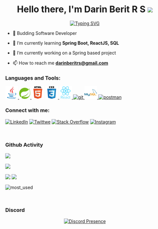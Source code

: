 <!-- Heading -->
<h1 align="center">Hello there, I'm Darin Berit R S <img src="https://media4.giphy.com/media/2upjCjg1mWDypXxPw9/giphy.gif?cid=790b76115842c8205fb50fad2826acd5ed1736d898875675&rid=giphy.gif&ct=s" width="50"></h1>

<!-- Typing SVG -->
<div align="center">  
  <a href="https://git.io/typing-svg"><img src="https://readme-typing-svg.demolab.com?font=Gloria+Hallelujah&duration=3000&pause=1000&color=F7451E&center=true&vCenter=true&width=435&lines=Full+Stack+Developer;Tech+Enthusiast;Gamer" alt="Typing SVG" />
  </a>
</div>

<!-- About me -->
- 🌱 Budding Software Developer

- 🚀 I’m currently learning **Spring Boot, ReactJS, SQL**

- 🔭 I’m currently working on a Spring based project

- 📫 How to reach me **darinberitrs@gmail.com**

<!-- Languages and Tools -->
<h3 align="left">Languages and Tools:</h3>
<p align="left"> 
  <a href="https://www.java.com/en/" target="_blank" rel="noreferrer">
    <img src="https://raw.githubusercontent.com/devicons/devicon/master/icons/java/java-original.svg" alt="java" width="40" height="40"/>
  </a> 
  <a href="https://spring.io/" target="_blank" rel="noreferrer">
    <img src="https://raw.githubusercontent.com/devicons/devicon/master/icons/spring/spring-original.svg" alt="spring" width="35" height="35"/>
  </a
  <a href="https://www.w3.org/html/" target="_blank" rel="noreferrer">
    <img src="https://raw.githubusercontent.com/devicons/devicon/master/icons/html5/html5-original-wordmark.svg" alt="html5" width="40" height="40"/>
  </a>
  <a href="https://developer.mozilla.org/en-US/docs/Web/CSS" target="_blank" rel="noreferrer">
    <img src="https://raw.githubusercontent.com/devicons/devicon/master/icons/css3/css3-original-wordmark.svg" alt="css3" width="40" height="40"/>
  </a>
    <a href="https://reactjs.org/" target="_blank" rel="noreferrer"> 
    <img src="https://raw.githubusercontent.com/devicons/devicon/master/icons/react/react-original-wordmark.svg" alt="react" width="40" height="40"/>
  </a> 
  <a href="https://git-scm.com/" target="_blank" rel="noreferrer">
    <img src="https://www.vectorlogo.zone/logos/git-scm/git-scm-icon.svg" alt="git" width="40" height="40"/>
  </a>
  <a href="https://www.mysql.com/" target="_blank" rel="noreferrer">
    <img src="https://raw.githubusercontent.com/devicons/devicon/master/icons/mysql/mysql-original-wordmark.svg" alt="mysql" width="40" height="40"/>
  </a> 
  <a href="https://postman.com" target="_blank" rel="noreferrer"> 
    <img src="https://www.vectorlogo.zone/logos/getpostman/getpostman-icon.svg" alt="postman" width="40" height="40"/> 
  </a>
</p>

<!-- Connect -->
<h3 align="left">Connect with me:</h3>
<p align="left">
    <a href="https://www.linkedin.com/in/darinberitrs/" target="blank"><img align="center" src="https://raw.githubusercontent.com/rahuldkjain/github-profile-readme-generator/master/src/images/icons/Social/linked-in-alt.svg" alt="LinkedIn" height="30" width="40" /></a>
  <a href="https://twitter.com/twxlight07/" target="blank"><img align="center" src="https://raw.githubusercontent.com/rahuldkjain/github-profile-readme-generator/master/src/images/icons/Social/twitter.svg" alt="Twittwe" height="30" width="40" /></a>
  <a href="https://stackoverflow.com/users/21103400/darinberit07" target="blank"><img align="center" src="https://raw.githubusercontent.com/rahuldkjain/github-profile-readme-generator/master/src/images/icons/Social/stack-overflow.svg" alt="Stack Overflow" height="30" width="40" /></a>
  <a href="https://instagram.com/__dar1n__" target="blank"><img align="center" src="https://raw.githubusercontent.com/rahuldkjain/github-profile-readme-generator/master/src/images/icons/Social/instagram.svg" alt="Instagram" height="30" width="40" /></a>
</p>

<br>
<!-- Github Activity -->
<div style="display: block; width: 100%;">
<h3 align="left">Github Activity</h3>
<p align="left" width="100%">
  <a href="http://www.github.com/darinberit07"><img src="https://github-readme-streak-stats.herokuapp.com/?user=darinberit07&theme=dark" width="480px" />
  </a>
</p>
</div>

<div align="left">
  
![](https://github-profile-summary-cards.vercel.app/api/cards/profile-details?username=darinberit07&theme=github_dark)
  
![](https://github-profile-summary-cards.vercel.app/api/cards/most-commit-language?username=darinberit07&theme=github_dark)
![](https://github-profile-summary-cards.vercel.app/api/cards/repos-per-language?username=darinberit07&theme=github_dark)
<p style="display: block; width: 100%;">
  <img  src="https://github-readme-stats.vercel.app/api/top-langs?username=darinberit07&show_icons=true&locale=en&layout=compact&theme=dark" alt="most_used" />
</p> 
<br/>
</div>

<!-- Discord -->
### Discord
<div align="center" style="clear: both;">
  
[![Discord Presence](https://lanyard.kyrie25.me/api/797018526569070593)](https://discord.com/users/797018526569070593)

</div>
<br/>

<!-- Spotify 
[![Spotify](https://novatorem-omega-five.vercel.app/api/spotify)](https://open.spotify.com/user/317vwch244bjel5srrp4og2zjceq) -->

